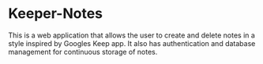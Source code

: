 # Keeper-Notes
This is a web application that allows the user to create and delete notes in a style inspired by Googles Keep app. It also has authentication and database management for continuous storage of notes.
